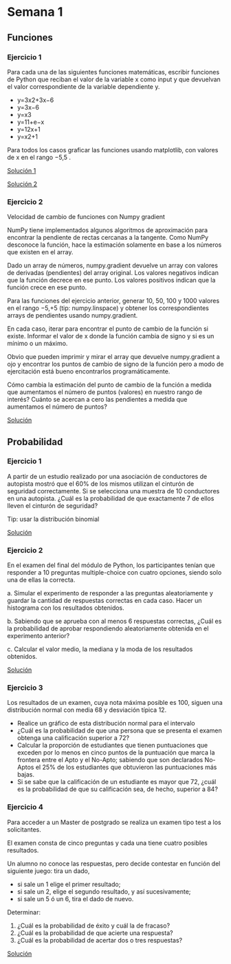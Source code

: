 # Semana 1

## Funciones

### Ejercicio 1
Para cada una de las siguientes funciones matemáticas, escribir funciones de Python que reciban el valor de la variable x como input y que devuelvan el valor correspondiente de la variable dependiente y.

* y=3x2+3x−6 
* y=3x−6 
* y=x3 
* y=11+e−x 
* y=12x+1 
* y=x2+1 

Para todos los casos graficar las funciones usando matplotlib, con valores de x en el rango  −5,5 .

[Solución 1](./01/1f.py)

[Solución 2](./01/1f_bis.py)

### Ejercicio 2
Velocidad de cambio de funciones con Numpy gradient

NumPy tiene implementados algunos algoritmos de aproximación para encontrar la pendiente de rectas cercanas a la tangente.
Como NumPy desconoce la función, hace la estimación solamente en base a los números que existen en el array.

Dado un array de números, numpy.gradient devuelve un array con valores de derivadas (pendientes) del array original. Los valores negativos indican que la función decrece en ese punto. Los valores positivos indican que la función crece en ese punto.

Para las funciones del ejercicio anterior, generar 10, 50, 100 y 1000 valores en el rango −5,+5 (tip: numpy.linspace) y obtener los correspondientes arrays de pendientes usando numpy.gradient.

En cada caso, iterar para encontrar el punto de cambio de la función si existe. Informar el valor de x donde la función cambia de signo y si es un mínimo o un máximo.

Obvio que pueden imprimir y mirar el array que devuelve numpy.gradient a ojo y encontrar los puntos de cambio de signo de la función pero a modo de ejercitación está bueno encontrarlos programáticamente.

Cómo cambia la estimación del punto de cambio de la función a medida que aumentamos el número de puntos (valores) en nuestro rango de interés? Cuánto se acercan a cero las pendientes a medida que aumentamos el número de puntos?

[Solución](./01/2f_gradient.py)

## Probabilidad

### Ejercicio 1
A partir de un estudio realizado por una asociación de conductores de autopista mostró que el 60% de los mismos utilizan el cinturón de seguridad correctamente. Si se selecciona una muestra de 10 conductores en una autopista. ¿Cuál es la probabilidad de que exactamente 7 de ellos lleven el cinturón de seguridad?

Tip: usar la distribución binomial

[Solución](./01/1p_binomial.py)

### Ejercicio 2
En el examen del final del módulo de Python, los participantes tenían que responder a 10 preguntas multiple-choice con cuatro opciones, siendo solo una de ellas la correcta.

a. Simular el experimento de responder a las preguntas aleatoriamente y guardar la cantidad de respuestas correctas en cada caso. Hacer un histograma con los resultados obtenidos.

b. Sabiendo que se aprueba con al menos 6 respuestas correctas, ¿Cuál es la probabilidad de aprobar respondiendo aleatoriamente obtenida en el experimento anterior?

c. Calcular el valor medio, la mediana y la moda de los resultados obtenidos.

[Solución](./01/2p_choice.py)

### Ejercicio 3
Los resultados de un examen, cuya nota máxima posible es 100, siguen una distribución normal con media 68 y desviación típica 12.
* Realice un gráfico de esta distribución normal para el intervalo 
* ¿Cuál es la probabilidad de que una persona que se presenta el examen obtenga una calificación superior a 72? 
* Calcular la proporción de estudiantes que tienen puntuaciones que exceden por lo menos en cinco puntos de la puntuación que marca la frontera entre el Apto y el No-Apto; sabiendo que son declarados No-Aptos el 25% de los estudiantes que obtuvieron las puntuaciones más bajas. 
* Si se sabe que la calificación de un estudiante es mayor que 72, ¿cuál es la probabilidad de que su calificación sea, de hecho, superior a 84?

### Ejercicio 4
Para acceder a un Master de postgrado se realiza un examen tipo test a los solicitantes.

El examen consta de cinco preguntas y cada una tiene cuatro posibles resultados.

Un alumno no conoce las respuestas, pero decide contestar en función del siguiente juego: tira un dado,
* si sale un 1 elige el primer resultado; 
* si sale un 2, elige el segundo resultado, y así sucesivamente; 
* si sale un 5 ó un 6, tira el dado de nuevo.

Determinar:
1. ¿Cuál es la probabilidad de éxito y cuál la de fracaso? 
2. ¿Cuál es la probabilidad de que acierte una respuesta? 
3. ¿Cuál es la probabilidad de acertar dos o tres respuestas?

[Solución](./01/4p_examen.py)